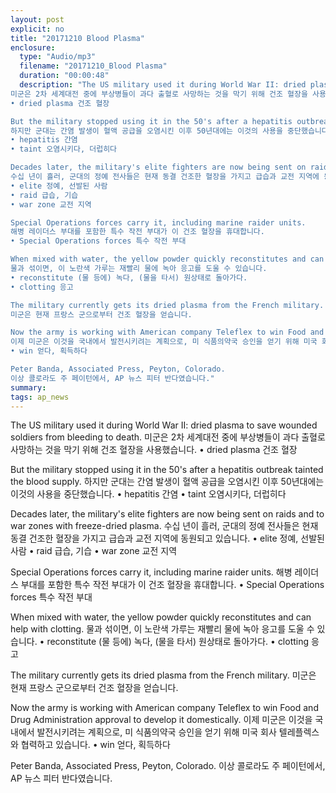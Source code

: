 ```yaml
---
layout: post
explicit: no
title: "20171210 Blood Plasma"
enclosure:
  type: "Audio/mp3"
  filename: "20171210_Blood Plasma"
  duration: "00:00:48"
  description: "The US military used it during World War II: dried plasma to save wounded soldiers from bleeding to death.
미군은 2차 세계대전 중에 부상병들이 과다 출혈로 사망하는 것을 막기 위해 건조 혈장을 사용했습니다.
• dried plasma 건조 혈장

But the military stopped using it in the 50's after a hepatitis outbreak tainted the blood supply.
하지만 군대는 간염 발생이 혈액 공급을 오염시킨 이후 50년대에는 이것의 사용을 중단했습니다.
• hepatitis 간염 
• taint 오염시키다, 더럽히다

Decades later, the military's elite fighters are now being sent on raids and to war zones with freeze-dried plasma.
수십 년이 흘러, 군대의 정예 전사들은 현재 동결 건조한 혈장을 가지고 급습과 교전 지역에 동원되고 있습니다.
• elite 정예, 선발된 사람
• raid 급습, 기습
• war zone 교전 지역

Special Operations forces carry it, including marine raider units.
해병 레이더스 부대를 포함한 특수 작전 부대가 이 건조 혈장을 휴대합니다.
• Special Operations forces 특수 작전 부대

When mixed with water, the yellow powder quickly reconstitutes and can help with clotting.
물과 섞이면, 이 노란색 가루는 재빨리 물에 녹아 응고를 도울 수 있습니다.
• reconstitute (물 등에) 녹다, (물을 타서) 원상태로 돌아가다.
• clotting 응고

The military currently gets its dried plasma from the French military.
미군은 현재 프랑스 군으로부터 건조 혈장을 얻습니다.

Now the army is working with American company Teleflex to win Food and Drug Administration approval to develop it domestically.
이제 미군은 이것을 국내에서 발전시키려는 계획으로, 미 식품의약국 승인을 얻기 위해 미국 회사 텔레플렉스와 협력하고 있습니다.
• win 얻다, 획득하다

Peter Banda, Associated Press, Peyton, Colorado.
이상 콜로라도 주 페이턴에서, AP 뉴스 피터 반다였습니다."
summary:
tags: ap_news
---
```


The US military used it during World War II: dried plasma to save wounded soldiers from bleeding to death.
미군은 2차 세계대전 중에 부상병들이 과다 출혈로 사망하는 것을 막기 위해 건조 혈장을 사용했습니다.
• dried plasma 건조 혈장

But the military stopped using it in the 50's after a hepatitis outbreak tainted the blood supply.
하지만 군대는 간염 발생이 혈액 공급을 오염시킨 이후 50년대에는 이것의 사용을 중단했습니다.
• hepatitis 간염 
• taint 오염시키다, 더럽히다

Decades later, the military's elite fighters are now being sent on raids and to war zones with freeze-dried plasma.
수십 년이 흘러, 군대의 정예 전사들은 현재 동결 건조한 혈장을 가지고 급습과 교전 지역에 동원되고 있습니다.
• elite 정예, 선발된 사람
• raid 급습, 기습
• war zone 교전 지역

Special Operations forces carry it, including marine raider units.
해병 레이더스 부대를 포함한 특수 작전 부대가 이 건조 혈장을 휴대합니다.
• Special Operations forces 특수 작전 부대

When mixed with water, the yellow powder quickly reconstitutes and can help with clotting.
물과 섞이면, 이 노란색 가루는 재빨리 물에 녹아 응고를 도울 수 있습니다.
• reconstitute (물 등에) 녹다, (물을 타서) 원상태로 돌아가다.
• clotting 응고

The military currently gets its dried plasma from the French military.
미군은 현재 프랑스 군으로부터 건조 혈장을 얻습니다.

Now the army is working with American company Teleflex to win Food and Drug Administration approval to develop it domestically.
이제 미군은 이것을 국내에서 발전시키려는 계획으로, 미 식품의약국 승인을 얻기 위해 미국 회사 텔레플렉스와 협력하고 있습니다.
• win 얻다, 획득하다

Peter Banda, Associated Press, Peyton, Colorado.
이상 콜로라도 주 페이턴에서, AP 뉴스 피터 반다였습니다.
